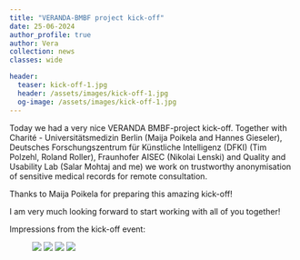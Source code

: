 ```yaml
---
title: "VERANDA-BMBF project kick-off"
date: 25-06-2024
author_profile: true
author: Vera
collection: news
classes: wide

header:
  teaser: kick-off-1.jpg
  header: /assets/images/kick-off-1.jpg
  og-image: /assets/images/kick-off-1.jpg
---
```


Today we had a very nice VERANDA BMBF-project kick-off. Together with Charité - Universitätsmedizin Berlin (Maija Poikela and Hannes Gieseler), Deutsches Forschungszentrum für Künstliche Intelligenz (DFKI) (Tim Polzehl, Roland Roller), Fraunhofer AISEC (Nikolai Lenski) and Quality and Usability Lab (Salar Mohtaj and me) we work on trustworthy anonymisation of sensitive medical records for remote consultation. 

Thanks to Maija Poikela for preparing this amazing kick-off! 

I am very much looking forward to start working with all of you together!

Impressions from the kick-off event:

<figure class="half">
  <a href="{{ site.url }}{{ site.baseurl }}/assets/images/kick-off-1.jpg" alt="kick-off-event">
  <img src="{{ site.url }}{{ site.baseurl }}/assets/images/kick-off-1.jpg"></a>

  <a href="{{ site.url }}{{ site.baseurl }}/assets/images/kick-off-2.jpg" alt="kick-off-event">
  <img src="{{ site.url }}{{ site.baseurl }}/assets/images/kick-off-2.jpg"></a>

  <a href="{{ site.url }}{{ site.baseurl }}/assets/images/kick-off-3.jpg" alt="kick-off-event">
  <img src="{{ site.url }}{{ site.baseurl }}/assets/images/kick-off-3.jpg"></a>

  <a href="{{ site.url }}{{ site.baseurl }}/assets/images/kick-off-4.jpg" alt="kick-off-event">
  <img src="{{ site.url }}{{ site.baseurl }}/assets/images/kick-off-4.jpg"></a>
</figure>
